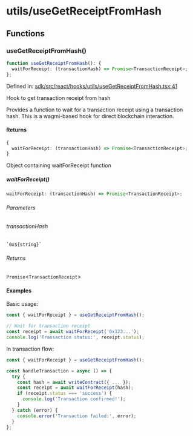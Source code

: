 # utils/useGetReceiptFromHash

## Functions

### useGetReceiptFromHash()

```ts
function useGetReceiptFromHash(): {
  waitForReceipt: (transactionHash) => Promise<TransactionReceipt>;
};
```

Defined in: [sdk/src/react/hooks/utils/useGetReceiptFromHash.tsx:41](https://github.com/0xsequence/marketplace-sdk/blob/6a4808051b4d56769c8daea217398414041a4d84/sdk/src/react/hooks/utils/useGetReceiptFromHash.tsx#L41)

Hook to get transaction receipt from hash

Provides a function to wait for a transaction receipt using a transaction hash.
This is a wagmi-based hook for direct blockchain interaction.

#### Returns

```ts
{
  waitForReceipt: (transactionHash) => Promise<TransactionReceipt>;
}
```

Object containing waitForReceipt function

##### waitForReceipt()

```ts
waitForReceipt: (transactionHash) => Promise<TransactionReceipt>;
```

###### Parameters

###### transactionHash

`` `0x${string}` ``

###### Returns

`Promise`\<`TransactionReceipt`\>

#### Examples

Basic usage:
```typescript
const { waitForReceipt } = useGetReceiptFromHash();

// Wait for transaction receipt
const receipt = await waitForReceipt('0x123...');
console.log('Transaction status:', receipt.status);
```

In transaction flow:
```typescript
const { waitForReceipt } = useGetReceiptFromHash();

const handleTransaction = async () => {
  try {
    const hash = await writeContract({ ... });
    const receipt = await waitForReceipt(hash);
    if (receipt.status === 'success') {
      console.log('Transaction confirmed!');
    }
  } catch (error) {
    console.error('Transaction failed:', error);
  }
};
```
